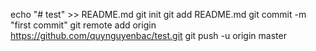 echo "# test" >> README.md
git init
git add README.md
git commit -m "first commit"
git remote add origin https://github.com/quynguyenbac/test.git
git push -u origin master
